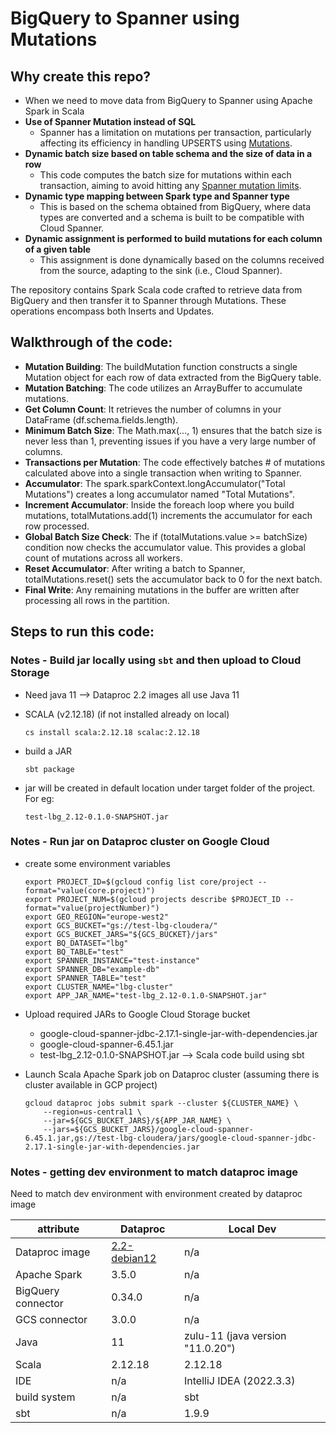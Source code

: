 # BigQuery to Spanner using Mutations

## Why create this repo?
* When we need to move data from BigQuery to Spanner using Apache Spark in Scala
* **Use of Spanner Mutation instead of SQL**
    * Spanner has a limitation on mutations per transaction, particularly affecting its efficiency in handling UPSERTS using [Mutations](https://cloud.google.com/spanner/docs/dml-versus-mutations#mutations-concept).
* **Dynamic batch size based on table schema and the size of data in a row**
    * This code computes the batch size for mutations within each transaction, aiming to avoid hitting any [Spanner mutation limits](https://cloud.google.com/spanner/quotas#limits-for).
* **Dynamic type mapping between Spark type and Spanner type**
    * This is based on the schema obtained from BigQuery, where data types are converted and a schema is built to be compatible with Cloud Spanner.
* **Dynamic assignment is performed to build mutations for each column of a given table**
    * This assignment is done dynamically based on the columns received from the source, adapting to the sink (i.e., Cloud Spanner).


The repository contains Spark Scala code crafted to retrieve data from BigQuery and then transfer it to Spanner through Mutations. These operations encompass both Inserts and Updates.

## Walkthrough of the code:

* **Mutation Building**: The buildMutation function constructs a single Mutation object for each row of data extracted from the BigQuery table.
* **Mutation Batching**: The code utilizes an ArrayBuffer to accumulate mutations.
* **Get Column Count**: It retrieves the number of columns in your DataFrame (df.schema.fields.length).
* **Minimum Batch Size**: The Math.max(..., 1) ensures that the batch size is never less than 1, preventing issues if you have a very large number of columns.
* **Transactions per Mutation**: The code effectively batches # of mutations calculated above into a single transaction when writing to Spanner.
* **Accumulator**: The spark.sparkContext.longAccumulator("Total Mutations") creates a long accumulator named "Total Mutations".
* **Increment Accumulator**: Inside the foreach loop where you build mutations, totalMutations.add(1) increments the accumulator for each row processed.
* **Global Batch Size Check**: The if (totalMutations.value >= batchSize) condition now checks the accumulator value. This provides a global count of mutations across all workers.
* **Reset Accumulator**: After writing a batch to Spanner, totalMutations.reset() sets the accumulator back to 0 for the next batch.
* **Final Write**: Any remaining mutations in the buffer are written after processing all rows in the partition.



## Steps to run this code:
### Notes - Build jar locally using `sbt` and then upload to Cloud Storage

* Need java 11 --> Dataproc 2.2 images all use Java 11

* SCALA (v2.12.18) (if not installed already on local)
    ```shell
    cs install scala:2.12.18 scalac:2.12.18
    ```

* build a JAR

    ```shell
    sbt package
    ```
* jar will be created in default location under target folder of the    project. For eg:
    ```
    test-lbg_2.12-0.1.0-SNAPSHOT.jar
    ```
### Notes - Run jar on Dataproc cluster on Google Cloud

* create some environment variables
    ```shell
    export PROJECT_ID=$(gcloud config list core/project --format="value(core.project)")
    export PROJECT_NUM=$(gcloud projects describe $PROJECT_ID --format="value(projectNumber)")
    export GEO_REGION="europe-west2"
    export GCS_BUCKET="gs://test-lbg-cloudera/"
    export GCS_BUCKET_JARS="${GCS_BUCKET}/jars"
    export BQ_DATASET="lbg"
    export BQ_TABLE="test"
    export SPANNER_INSTANCE="test-instance"
    export SPANNER_DB="example-db"
    export SPANNER_TABLE="test"
    export CLUSTER_NAME="lbg-cluster"
    export APP_JAR_NAME="test-lbg_2.12-0.1.0-SNAPSHOT.jar"
    ```

* Upload required JARs to Google Cloud Storage bucket

    * google-cloud-spanner-jdbc-2.17.1-single-jar-with-dependencies.jar
    * google-cloud-spanner-6.45.1.jar
    * test-lbg_2.12-0.1.0-SNAPSHOT.jar --> Scala code build using sbt

* Launch Scala Apache Spark job on Dataproc cluster (assuming there is cluster available in GCP project)

    ```shell
    gcloud dataproc jobs submit spark --cluster ${CLUSTER_NAME} \
        --region=us-central1 \
        --jar=${GCS_BUCKET_JARS}/${APP_JAR_NAME} \
        --jars=${GCS_BUCKET_JARS}/google-cloud-spanner-6.45.1.jar,gs://test-lbg-cloudera/jars/google-cloud-spanner-jdbc-2.17.1-single-jar-with-dependencies.jar
    ```
### Notes - getting dev environment to match dataproc image

Need to match dev environment with environment created by dataproc image

| attribute          | Dataproc                                                                                        | Local Dev                        |
|--------------------|-------------------------------------------------------------------------------------------------|----------------------------------|
| Dataproc image     | [2.2-debian12](https://cloud.google.com/dataproc/docs/concepts/versioning/dataproc-release-2.2) | n/a                              |
| Apache Spark       | 3.5.0                                                                                           | n/a                              |
| BigQuery connector | 0.34.0                                                                                          | n/a                              |
| GCS connector      | 3.0.0                                                                                           | n/a                              |
| Java               | 11                                                                                              | zulu-11 (java version "11.0.20") |
| Scala              | 2.12.18                                                                                         | 2.12.18                          |
| IDE                | n/a                                                                                             | IntelliJ IDEA (2022.3.3)         |
| build system       | n/a                                                                                             | sbt                              |
| sbt                | n/a                                                                                             | 1.9.9                            |
